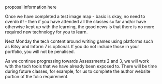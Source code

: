 proposal information here

Once we have completed a test image map - basic is okay, no need to overdo it! - then if you have attended all the classes so far and/or have otherwise kept up with the learning, the good news is that there is no more required new technology for you to learn.

Next Monday the tech content around writing games using platforms such as Bitsy and Inform 7 is optional. If you do not include those in your portfolio, you will not be penalised.

As we continue progressing towards Assessments 2 and 3, we will work with the tech tools that we have already been exposed to. There will be time during future classes, for example, for us to complete the author website portion of the folio requirement.

